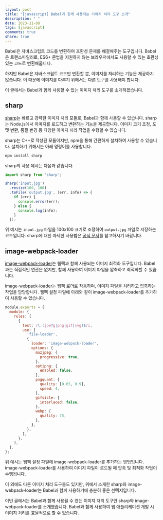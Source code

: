 ```yaml
---
layout: post
title: "[javascript] Babel과 함께 사용되는 이미지 처리 도구 소개"
description: " "
date: 2023-11-08
tags: [javascript]
comments: true
share: true
---
```


Babel은 자바스크립트 코드를 변환하여 호환성 문제를 해결해주는 도구입니다. Babel은 트랜스파일러로, ES6+ 문법을 지원하지 않는 브라우저에서도 사용할 수 있는 호환성 있는 코드로 변환해줍니다. 

하지만 Babel은 자바스크립트 코드만 변환할 뿐, 이미지를 처리하는 기능은 제공하지 않습니다. 이 때문에 이미지를 다루기 위해서는 다른 도구를 사용해야 합니다. 

이 글에서는 Babel과 함께 사용할 수 있는 이미지 처리 도구를 소개하겠습니다.

## sharp
[sharp](https://github.com/lovell/sharp)는 빠르고 강력한 이미지 처리 모듈로, Babel과 함께 사용할 수 있습니다. sharp는 Node.js에서 이미지를 로드하고 변환하는 기능을 제공합니다. 이미지 크기 조정, 포맷 변환, 품질 변경 등 다양한 이미지 처리 작업을 수행할 수 있습니다.

sharp는 C++로 작성된 모듈이지만, npm을 통해 간편하게 설치하여 사용할 수 있습니다. 설치하기 위해서는 아래 명령어를 사용합니다.
```bash
npm install sharp
```

sharp의 사용 예시는 다음과 같습니다.
```javascript
import sharp from 'sharp';

sharp('input.jpg')
  .resize(100, 100)
  .toFile('output.jpg', (err, info) => {
    if (err) {
      console.error(err);
    } else {
      console.log(info);
    }
  });
```
위 예시는 `input.jpg` 파일을 100x100 크기로 조정하여 `output.jpg` 파일로 저장하는 코드입니다. sharp에 대한 자세한 사용법은 [공식 문서](https://sharp.pixelplumbing.com/)를 참고하시기 바랍니다.

## image-webpack-loader
[image-webpack-loader](https://github.com/tcoopman/image-webpack-loader)는 웹팩과 함께 사용되는 이미지 최적화 도구입니다. Babel과는 직접적인 연관은 없지만, 함께 사용하여 이미지 파일을 압축하고 최적화할 수 있습니다.

image-webpack-loader는 웹팩 로더로 작동하며, 이미지 파일을 처리하고 압축하는 작업을 담당합니다. 웹팩 설정 파일에 아래와 같이 image-webpack-loader를 추가하여 사용할 수 있습니다.
```javascript
module.exports = {
  module: {
    rules: [
      {
        test: /\.(jpe?g|png|gif|svg)$/i,
        use: [
          'file-loader',
          {
            loader: 'image-webpack-loader',
            options: {
              mozjpeg: {
                progressive: true,
              },
              optipng: {
                enabled: false,
              },
              pngquant: {
                quality: [0.65, 0.9],
                speed: 4,
              },
              gifsicle: {
                interlaced: false,
              },
              webp: {
                quality: 75,
              },
            },
          },
        ],
      },
    ],
  },
};
```
위 예시는 웹팩 설정 파일에 image-webpack-loader를 추가하는 방법입니다. image-webpack-loader를 사용하여 이미지 파일이 로드될 때 압축 및 최적화 작업이 수행됩니다.

이 외에도 다른 이미지 처리 도구들도 있지만, 위에서 소개한 sharp와 image-webpack-loader는 Babel과 함께 사용하기에 충분히 좋은 선택지입니다.

이번 글에서는 Babel과 함께 사용될 수 있는 이미지 처리 도구인 sharp와 image-webpack-loader를 소개했습니다. Babel과 함께 사용하여 웹 애플리케이션 개발 시 이미지 처리를 효율적으로 할 수 있습니다.